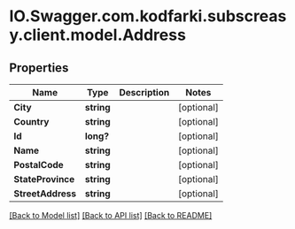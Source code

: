 # IO.Swagger.com.kodfarki.subscreasy.client.model.Address
## Properties

Name | Type | Description | Notes
------------ | ------------- | ------------- | -------------
**City** | **string** |  | [optional] 
**Country** | **string** |  | [optional] 
**Id** | **long?** |  | [optional] 
**Name** | **string** |  | [optional] 
**PostalCode** | **string** |  | [optional] 
**StateProvince** | **string** |  | [optional] 
**StreetAddress** | **string** |  | [optional] 

[[Back to Model list]](../README.md#documentation-for-models) [[Back to API list]](../README.md#documentation-for-api-endpoints) [[Back to README]](../README.md)

